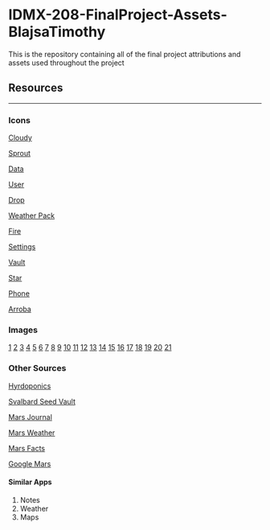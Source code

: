 # IDMX-208-FinalProject-Assets-BlajsaTimothy
This is the repository containing all of the final project attributions and assets used throughout the project

## Resources

----------------------------------------------------------------------------------------------------------------

### Icons

[Cloudy](https://www.flaticon.com/free-icon/cloudy_2932445?term=weather&page=1&position=2&page=1&position=2&related_id=2932445&origin=search)

[Sprout](https://www.flaticon.com/free-icon/sprout_3077346?term=seeds&page=1&position=2&page=1&position=2&related_id=3077346&origin=search)

[Data](https://www.flaticon.com/free-icon/data_993762?term=data&page=1&position=4&page=1&position=4&related_id=993762&origin=search)

[User](https://www.flaticon.com/free-icon/user_848043?term=user&page=1&position=10&page=1&position=10&related_id=848043&origin=search)

[Drop](https://www.flaticon.com/free-icon/drop_606797?term=rain&page=1&position=34&page=1&position=34&related_id=606797&origin=search)

[Weather Pack](https://www.flaticon.com/packs/weather-78?k=1618847575145)

[Fire](https://www.flaticon.com/free-icon/fire_2985511?term=fire&page=1&position=10&page=1&position=10&related_id=2985511&origin=search)

[Settings](https://www.flaticon.com/free-icon/settings_3524636?term=settings&page=1&position=5&page=1&position=5&related_id=3524636&origin=search)

[Vault](https://www.flaticon.com/free-icon/vault_291122?term=vault&page=1&position=13&page=1&position=13&related_id=291122&origin=search)

[Star](https://www.flaticon.com/free-icon/star_786331?term=star&page=1&position=5&page=1&position=5&related_id=786331&origin=search)

[Phone](https://www.flaticon.com/free-icon/phone_2947981?term=phone&page=1&position=11&page=1&position=11&related_id=2947981&origin=search)

[Arroba](https://www.flaticon.com/download/icon/684816?icon_id=684816&author=1&team=1&keyword=Arroba&pack=684800&style=Lineal&style_id=4&format=png&color=%23000000&colored=1&size=512&selection=1&premium=0&search=email&search=email)

### Images

[1](https://unsplash.com/photos/N3BQHYOVq5E?utm_source=unsplash&utm_medium=referral&utm_content=creditShareLink)
[2](https://unsplash.com/photos/NR_tXTuyTak?utm_source=unsplash&utm_medium=referral&utm_content=creditShareLink)
[3](https://unsplash.com/photos/pZ-XFIrJMtE?utm_source=unsplash&utm_medium=referral&utm_content=creditShareLink)
[4](https://unsplash.com/photos/LTMaAwxanGk?utm_source=unsplash&utm_medium=referral&utm_content=creditShareLink)
[5](https://unsplash.com/photos/zYUn4R37o_U?utm_source=unsplash&utm_medium=referral&utm_content=creditShareLink)
[6](https://unsplash.com/photos/eVcfzGhVpYc?utm_source=unsplash&utm_medium=referral&utm_content=creditShareLink)
[7](https://unsplash.com/photos/KakCH7MvcP8?utm_source=unsplash&utm_medium=referral&utm_content=creditShareLink)
[8](https://unsplash.com/photos/yNB8niq1qCk?utm_source=unsplash&utm_medium=referral&utm_content=creditShareLink)
[9](https://unsplash.com/photos/PHbtjiC5u70?utm_source=unsplash&utm_medium=referral&utm_content=creditShareLink)
[10](https://unsplash.com/photos/y2MeW00BdBo?utm_source=unsplash&utm_medium=referral&utm_content=creditShareLink)
[11](https://unsplash.com/photos/8Y-aaZ8fYmk?utm_source=unsplash&utm_medium=referral&utm_content=creditShareLink)
[12](https://unsplash.com/photos/ZugQ-1NBaO0?utm_source=unsplash&utm_medium=referral&utm_content=creditShareLink)
[13](https://unsplash.com/photos/oZ4Krez3X5o?utm_source=unsplash&utm_medium=referral&utm_content=creditShareLink)
[14](https://unsplash.com/photos/UI1OXPbb5DQ?utm_source=unsplash&utm_medium=referral&utm_content=creditShareLink)
[15](https://unsplash.com/photos/7aAuhhChOus?utm_source=unsplash&utm_medium=referral&utm_content=creditShareLink)
[16](https://unsplash.com/photos/geYw6L4-WU8?utm_source=unsplash&utm_medium=referral&utm_content=creditShareLink)
[17](https://unsplash.com/photos/geYw6L4-WU8?utm_source=unsplash&utm_medium=referral&utm_content=creditShareLink)
[18](https://unsplash.com/photos/geYw6L4-WU8?utm_source=unsplash&utm_medium=referral&utm_content=creditShareLink)
[19](https://unsplash.com/photos/geYw6L4-WU8?utm_source=unsplash&utm_medium=referral&utm_content=creditShareLink)
[20](https://unsplash.com/photos/geYw6L4-WU8?utm_source=unsplash&utm_medium=referral&utm_content=creditShareLink)
[21](https://unsplash.com/photos/6AAptb2kBak?utm_source=unsplash&utm_medium=referral&utm_content=creditShareLink)

### Other Sources

[Hyrdoponics](https://en.wikipedia.org/wiki/Hydroponics)

[Svalbard Seed Vault](https://www.croptrust.org/our-work/svalbard-global-seed-vault/)

[Mars Journal](http://phoenix.lpl.arizona.edu/mars143.php)

[Mars Weather](https://www.weather.gov/fsd/mars)

[Mars Facts](https://mars.nasa.gov/all-about-mars/facts/)

[Google Mars](https://www.google.com/mars/)

#### Similar Apps

1. Notes
2. Weather
3. Maps

